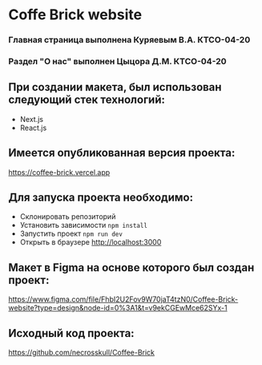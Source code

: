 # Coffe Brick website

### Главная страница выполнена Куряевым В.А. КТСО-04-20

### Раздел "О нас" выполнен Цыцора Д.М. КТСО-04-20

## При создании макета, был использован следующий стек технологий:

- Next.js
- React.js

## Имеется опубликованная версия проекта:

https://coffee-brick.vercel.app

## Для запуска проекта необходимо:

- Склонировать репозиторий
- Установить зависимости `npm install`
- Запустить проект `npm run dev`
- Открыть в браузере [http://localhost:3000](http://localhost:3000)

## Макет в Figma на основе которого был создан проект:

https://www.figma.com/file/FhbI2U2Fov9W70jaT4tzN0/Coffee-Brick-website?type=design&node-id=0%3A1&t=v9ekCGEwMce62SYx-1

## Исходный код проекта:

https://github.com/necrosskull/Coffee-Brick